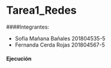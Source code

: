 # Tarea1_Redes

####Integrantes:
- Sofía Mañana Bañales 201804535-5
- Fernanda Cerda Rojas 201804567-5
    
#### Ejecución
